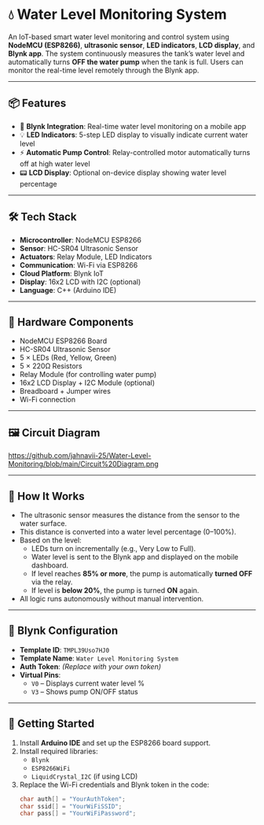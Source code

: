 # 💧 Water Level Monitoring System

An IoT-based smart water level monitoring and control system using **NodeMCU (ESP8266)**, **ultrasonic sensor**, **LED indicators**, **LCD display**, and **Blynk app**. The system continuously measures the tank’s water level and automatically turns **OFF the water pump** when the tank is full. Users can monitor the real-time level remotely through the Blynk app.

---

## 📦 Features

- 📲 **Blynk Integration**: Real-time water level monitoring on a mobile app
- 💡 **LED Indicators**: 5-step LED display to visually indicate current water level
- ⚡ **Automatic Pump Control**: Relay-controlled motor automatically turns off at high water level
- 📟 **LCD Display**: Optional on-device display showing water level percentage

---

## 🛠️ Tech Stack

- **Microcontroller**: NodeMCU ESP8266  
- **Sensor**: HC-SR04 Ultrasonic Sensor  
- **Actuators**: Relay Module, LED Indicators  
- **Communication**: Wi-Fi via ESP8266  
- **Cloud Platform**: Blynk IoT  
- **Display**: 16x2 LCD with I2C (optional)  
- **Language**: C++ (Arduino IDE)

---

## 🔧 Hardware Components

- NodeMCU ESP8266 Board  
- HC-SR04 Ultrasonic Sensor  
- 5 × LEDs (Red, Yellow, Green)  
- 5 × 220Ω Resistors  
- Relay Module (for controlling water pump)  
- 16x2 LCD Display + I2C Module (optional)  
- Breadboard + Jumper wires  
- Wi-Fi connection

---

## 🖼️ Circuit Diagram

https://github.com/jahnavii-25/Water-Level-Monitoring/blob/main/Circuit%20Diagram.png

---

## 🧠 How It Works

- The ultrasonic sensor measures the distance from the sensor to the water surface.
- This distance is converted into a water level percentage (0–100%).
- Based on the level:
  - LEDs turn on incrementally (e.g., Very Low to Full).
  - Water level is sent to the Blynk app and displayed on the mobile dashboard.
  - If level reaches **85% or more**, the pump is automatically **turned OFF** via the relay.
  - If level is **below 20%**, the pump is turned **ON** again.
- All logic runs autonomously without manual intervention.

---

## 📱 Blynk Configuration

- **Template ID**: `TMPL39Uso7HJ0`  
- **Template Name**: `Water Level Monitoring System`  
- **Auth Token**: *(Replace with your own token)*  
- **Virtual Pins**:  
  - `V0` – Displays current water level %  
  - `V3` – Shows pump ON/OFF status

---

## 🚀 Getting Started

1. Install **Arduino IDE** and set up the ESP8266 board support.
2. Install required libraries:
   - `Blynk`
   - `ESP8266WiFi`
   - `LiquidCrystal_I2C` (if using LCD)
3. Replace the Wi-Fi credentials and Blynk token in the code:
   ```cpp
   char auth[] = "YourAuthToken";
   char ssid[] = "YourWiFiSSID";
   char pass[] = "YourWiFiPassword";
